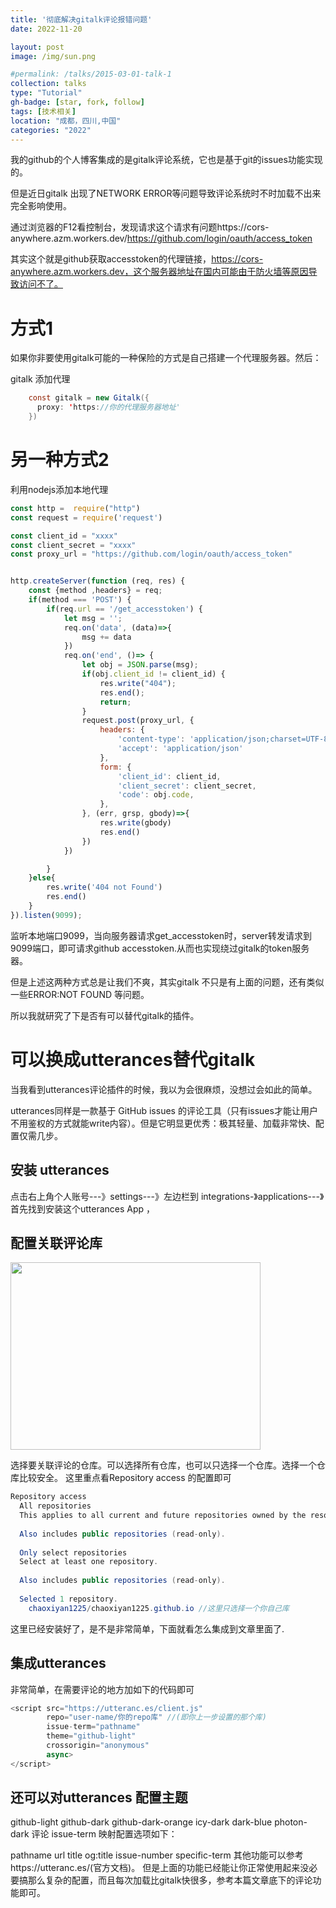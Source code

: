 ```yaml
---
title: '彻底解决gitalk评论报错问题'
date: 2022-11-20

layout: post
image: /img/sun.png

#permalink: /talks/2015-03-01-talk-1
collection: talks
type: "Tutorial"
gh-badge: [star, fork, follow]
tags: [技术相关]
location: "成都，四川,中国"
categories: "2022"
---
```


我的github的个人博客集成的是gitalk评论系统，它也是基于git的issues功能实现的。

但是近日gitalk 出现了NETWORK ERROR等问题导致评论系统时不时加载不出来完全影响使用。

通过浏览器的F12看控制台，发现请求这个请求有问题https://cors-anywhere.azm.workers.dev/https://github.com/login/oauth/access_token

其实这个就是github获取accesstoken的代理链接，https://cors-anywhere.azm.workers.dev，这个服务器地址在国内可能由于防火墙等原因导致访问不了。

# 方式1

如果你非要使用gitalk可能的一种保险的方式是自己搭建一个代理服务器。然后：

gitalk 添加代理
```java
    const gitalk = new Gitalk({
      proxy: 'https://你的代理服务器地址' 
    })
```

# 另一种方式2

利用nodejs添加本地代理

```node.js
const http =  require("http")
const request = require('request')

const client_id = "xxxx"
const client_secret = "xxxx"
const proxy_url = "https://github.com/login/oauth/access_token"


http.createServer(function (req, res) {
    const {method ,headers} = req;
    if(method === 'POST') {
        if(req.url == '/get_accesstoken') {
            let msg = '';
            req.on('data', (data)=>{
                msg += data
            })
            req.on('end', ()=> {
                let obj = JSON.parse(msg);
                if(obj.client_id != client_id) {
                    res.write("404");
                    res.end();
                    return;
                }
                request.post(proxy_url, {
                    headers: {
                        'content-type': 'application/json;charset=UTF-8',
                        'accept': 'application/json'
                    },
                    form: {
                        'client_id': client_id,
                        'client_secret': client_secret,
                        'code': obj.code,
                    },
                }, (err, grsp, gbody)=>{
                    res.write(gbody)
                    res.end()
                })
            })

        }
    }else{
        res.write('404 not Found')
        res.end()
    }
}).listen(9099);

```
监听本地端口9099，当向服务器请求get_accesstoken时，server转发请求到9099端口，即可请求github accesstoken.从而也实现绕过gitalk的token服务器。

但是上述这两种方式总是让我们不爽，其实gitalk 不只是有上面的问题，还有类似一些ERROR:NOT FOUND 等问题。

所以我就研究了下是否有可以替代gitalk的插件。

# 可以换成utterances替代gitalk

当我看到utterances评论插件的时候，我以为会很麻烦，没想过会如此的简单。

utterances同样是一款基于 GitHub issues 的评论工具（只有issues才能让用户不用鉴权的方式就能write内容）。但是它明显更优秀：极其轻量、加载非常快、配置仅需几步。

## 安装 utterances

点击右上角个人账号---》settings---》左边栏到 integrations-》applications---》首先找到安装这个utterances App ，

## 配置关联评论库

<img src="https://chaoxiyan1225.github.io/img/blog/utterances.png" align="center" height="300" width="400">


选择要关联评论的仓库。可以选择所有仓库，也可以只选择一个仓库。选择一个仓库比较安全。
这里重点看Repository access 的配置即可

```java
Repository access
  All repositories
  This applies to all current and future repositories owned by the resource owner.
  
  Also includes public repositories (read-only).
  
  Only select repositories
  Select at least one repository.
  
  Also includes public repositories (read-only).
  
  Selected 1 repository.
    chaoxiyan1225/chaoxiyan1225.github.io //这里只选择一个你自己库

````
这里已经安装好了，是不是非常简单，下面就看怎么集成到文章里面了.

## 集成utterances
非常简单，在需要评论的地方加如下的代码即可

```javascript
<script src="https://utteranc.es/client.js"
        repo="user-name/你的repo库" //(即你上一步设置的那个库)
        issue-term="pathname"
        theme="github-light"  
        crossorigin="anonymous"
        async>
</script>
```

## 还可以对utterances 配置主题

github-light
github-dark
github-dark-orange
icy-dark
dark-blue
photon-dark
评论 issue-term 映射配置选项如下：

pathname
url
title
og:title
issue-number
specific-term
其他功能可以参考https://utteranc.es/(官方文档)。
但是上面的功能已经能让你正常使用起来没必要搞那么复杂的配置，而且每次加载比gitalk快很多，参考本篇文章底下的评论功能即可。
